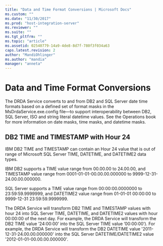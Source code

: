 ```yaml
---
title: "Data and Time Format Conversions | Microsoft Docs"
ms.custom: ""
ms.date: "11/30/2017"
ms.prod: "host-integration-server"
ms.reviewer: ""
ms.suite: ""
ms.tgt_pltfrm: ""
ms.topic: "article"
ms.assetid: 02540779-14a9-4de8-8d7f-780f3f034a63
caps.latest.revision: 2
author: "MandiOhlinger"
ms.author: "mandia"
manager: "anneta"
---
```

# Data and Time Format Conversions
The DRDA Service converts to and from DB2 and SQL Server date time formats based on a defined set of format masks in the MsDrdaService.exe.config file—to support interoperability between DB2, SQL Server, ISO and string literal datetime values. See the Operations book for more information on date masks, time masks, and datetime masks.  
  
## DB2 TIME and TIMESTAMP with Hour 24  
 IBM DB2 TIME and TIMESTAMP can contain an Hour 24 value that is out of range of Microsoft SQL Server TIME, DATETIME, and DATETIME2 data types.  
  
 IBM DB2 supports a TIME value range from 00.00.00 to 24.00.00, and TIMESTAMP value range from 0001-01-01-00.00.00.000000 to 9999-12-31-24.00.00.000000.  
  
 SQL Server supports a TIME value range from 00:00:00.0000000 to 23:59:59.9999999, and DATETIME2 value range from 01-01-01 00:00:00 to 9999-12-31 23:59:59.9999999.  
  
 The DRDA Service will transform DB2 TIME and TIMESTAMP values with hour 24 into SQL Server TIME, DATETIME, and DATETIME2 values with hour 00:00:00 of the next day. For example, the DRDA Service will transform the DB2 TIME value ’24:00:00’ into the SQL Server TIME value ’00:00:00’). For example, the DRDA Service will transform the DB2 DATETIME value '2011-12-31-24.00.00.000000' into the SQL Server DATETIME/DATETIME2 value '2012-01-01-00.00.00.000000'.